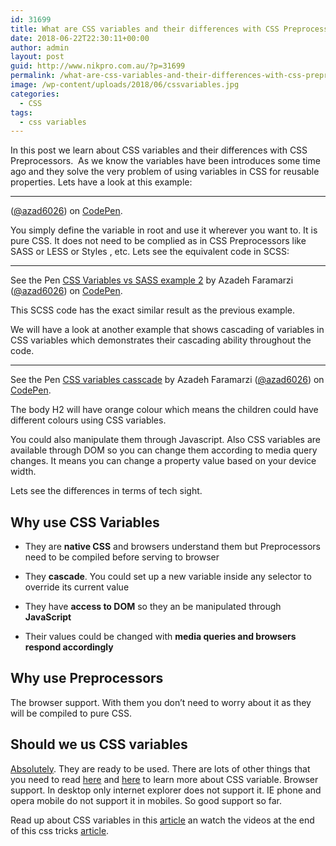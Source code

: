 ```yaml
---
id: 31699
title: What are CSS variables and their differences with CSS Preprocessors
date: 2018-06-22T22:30:11+00:00
author: admin
layout: post
guid: http://www.nikpro.com.au/?p=31699
permalink: /what-are-css-variables-and-their-differences-with-css-preprocessors/
image: /wp-content/uploads/2018/06/cssvariables.jpg
categories:
  - CSS
tags:
  - css variables
---
```

In this post we learn about CSS variables and their differences with CSS Preprocessors.  As we know the variables have been introduces some time ago and they solve the very problem of using variables in CSS for reusable properties. Lets have a look at this example:

* * *

<p class="codepen" data-height="265" data-theme-id="0" data-slug-hash="xzjydB" data-default-tab="css,result" data-user="azad6026" data-embed-version="2" data-pen-title="css varialbles example 1">
  (<a href="https://codepen.io/azad6026">@azad6026</a>) on <a href="https://codepen.io">CodePen</a>.
</p>



You simply define the variable in root and use it wherever you want to. It is pure CSS. It does not need to be complied as in CSS Preprocessors like SASS or LESS or Styles , etc. Lets see the equivalent code in SCSS:

* * *

<p class="codepen" data-height="265" data-theme-id="0" data-slug-hash="oydayg" data-default-tab="css,result" data-user="azad6026" data-embed-version="2" data-pen-title="CSS Variables vs SASS example 2">
  See the Pen <a href="https://codepen.io/azad6026/pen/oydayg/">CSS Variables vs SASS example 2</a> by Azadeh Faramarzi (<a href="https://codepen.io/azad6026">@azad6026</a>) on <a href="https://codepen.io">CodePen</a>.
</p>



This SCSS code has the exact similar result as the previous example.

We will have a look at another example that shows cascading of variables in CSS variables which demonstrates their cascading ability throughout the code.

* * *

<p class="codepen" data-height="265" data-theme-id="0" data-slug-hash="yEjRdQ" data-default-tab="css,result" data-user="azad6026" data-embed-version="2" data-pen-title="CSS variables casscade">
  See the Pen <a href="https://codepen.io/azad6026/pen/yEjRdQ/">CSS variables casscade</a> by Azadeh Faramarzi (<a href="https://codepen.io/azad6026">@azad6026</a>) on <a href="https://codepen.io">CodePen</a>.
</p>



The body H2 will have orange colour which means the children could have different colours using CSS variables.

You could also manipulate them through Javascript. Also CSS variables are available through DOM so you can change them according to media query changes. It means you can change a property value based on your device width. 

Lets see the differences in terms of tech sight.

## Why use CSS Variables 

  * They are **native CSS** and browsers understand them but Preprocessors need to be compiled before serving to browser

  * They **cascade**. You could set up a new variable inside any selector to override its current value 

  * They have **access to DOM** so they an be manipulated through **JavaScript**

  * Their values could be changed with **media queries and browsers respond accordingly**

## Why use Preprocessors

The browser support. With them you don&#8217;t need to worry about it as they will be compiled to pure CSS. 

## Should we us CSS variables

<a href="http://www.nikpro.com.au/css-grid-layouts-and-css-new-variables-should-we-get-started/" target="_blank" rel="noopener noreferrer">Absolutely</a>. They are ready to be used. There are lots of other things that you need to read <a href="https://csswizardry.com/2016/10/pragmatic-practical-progressive-theming-with-custom-properties/" target="_blank" rel="noopener noreferrer">here</a> and <a href="http://kizu.ru/en/fun/conditions-for-css-variables/" target="_blank" rel="noopener noreferrer">here</a> to learn more about CSS variable. Browser support. In desktop only internet explorer does not support it. IE phone and opera mobile do not support it in mobiles. So good support so far.

Read up about CSS variables in this <a href="https://medium.freecodecamp.org/everything-you-need-to-know-about-css-variables-c74d922ea855" target="_blank" rel="noopener noreferrer">article</a> an watch the videos at the end of this css tricks <a href="https://css-tricks.com/difference-between-types-of-css-variables/" target="_blank" rel="noopener noreferrer">article</a>.

&nbsp;

&nbsp;